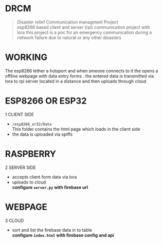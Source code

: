 # DRCM
> Disaster relief Communication managment Project  
esp8266 based client and server (rpi) communication project with lora
 this project is a poc for an emergency communication during a network failure due to natural or any other disasters 

 # WORKING
 The esp8266 tether a hotsport and when smeone connects to it the opens a offline webpage with data entry forms . the entered data is transmitted via lora to rpi server located in a distance and then uploads through cloud


# ESP8266 OR ESP32
 1 CLIENT SIDE
  * `/esp8266_or32/Data`  
  This folder contains the html page which loads in the client side   
  * the data is uploaded via spiffs  

# RASPBERRY
 2  SERVER SIDE  
  * accepts client form data via lora   
  * uploads to cloud   
  **configure `server.py` with firebase url**

#  WEBPAGE
 3 CLOUD 
  * sort and list the firebase data in to table  
  **configure `index.html` with firebase config and api**              
